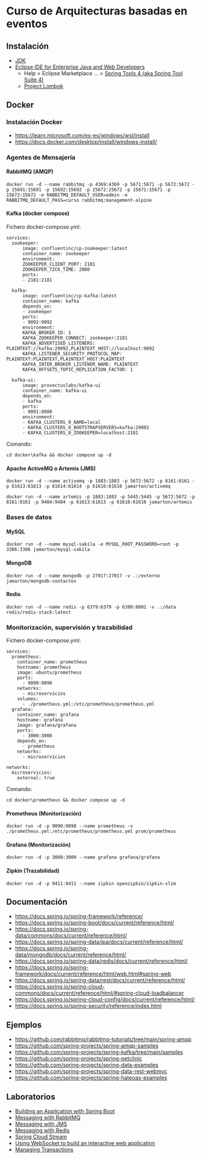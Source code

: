 # Curso de Arquitecturas basadas en eventos

## Instalación

- [JDK](https://www.oracle.com/java/technologies/downloads/)
- [Eclipse IDE for Enterprise Java and Web Developers](https://www.eclipse.org/downloads/download.php?file=/technology/epp/downloads/release/2024-09/R/eclipse-jee-2024-09-R-win32-x86_64.zip)
  - Help > Eclipse Marketplace ... > [Spring Tools 4 (aka Spring Tool Suite 4)](https://marketplace.eclipse.org/content/spring-tools-4-aka-spring-tool-suite-4)
  - [Project Lombok](https://projectlombok.org/downloads/lombok.jar)

## Docker

### Instalación Docker

- <https://learn.microsoft.com/es-es/windows/wsl/install>
- <https://docs.docker.com/desktop/install/windows-install/>

### Agentes de Mensajería

#### RabbitMQ (AMQP)

    docker run -d --name rabbitmq -p 4369:4369 -p 5671:5671 -p 5672:5672 -p 15691:15691 -p 15692:15692 -p 25672:25672 -p 15671:15671 -p 15672:15672 -e RABBITMQ_DEFAULT_USER=admin -e RABBITMQ_DEFAULT_PASS=curso rabbitmq:management-alpine    

#### Kafka (docker compose)

Fichero docker-compose.yml:

    services:
      zookeeper:
          image: confluentinc/cp-zookeeper:latest
          container_name: zookeeper
          environment:
          ZOOKEEPER_CLIENT_PORT: 2181
          ZOOKEEPER_TICK_TIME: 2000
          ports:
          - 2181:2181
      
      kafka:
          image: confluentinc/cp-kafka:latest
          container_name: kafka
          depends_on:
          - zookeeper
          ports:
          - 9092:9092
          environment:
          KAFKA_BROKER_ID: 1
          KAFKA_ZOOKEEPER_CONNECT: zookeeper:2181
          KAFKA_ADVERTISED_LISTENERS: PLAINTEXT://kafka:29092,PLAINTEXT_HOST://localhost:9092
          KAFKA_LISTENER_SECURITY_PROTOCOL_MAP: PLAINTEXT:PLAINTEXT,PLAINTEXT_HOST:PLAINTEXT
          KAFKA_INTER_BROKER_LISTENER_NAME: PLAINTEXT
          KAFKA_OFFSETS_TOPIC_REPLICATION_FACTOR: 1
      
      kafka-ui:
          image: provectuslabs/kafka-ui
          container_name: kafka-ui
          depends_on:
          - kafka
          ports:
          - 9091:8080
          environment:
          - KAFKA_CLUSTERS_0_NAME=local
          - KAFKA_CLUSTERS_0_BOOTSTRAPSERVERS=kafka:29092
          - KAFKA_CLUSTERS_0_ZOOKEEPER=localhost:2181

Comando:

    cd docker\kafka && docker compose up -d

#### Apache ActiveMQ o Artemis (JMS)

    docker run -d --name activemq -p 1883:1883 -p 5672:5672 -p 8161:8161 -p 61613:61613 -p 61614:61614 -p 61616:61616 jamarton/activemq

    docker run -d --name artemis -p 1883:1883 -p 5445:5445 -p 5672:5672 -p 8161:8161 -p 9404:9404 -p 61613:61613 -p 61616:61616 jamarton/artemis

### Bases de datos

#### MySQL

    docker run -d --name mysql-sakila -e MYSQL_ROOT_PASSWORD=root -p 3306:3306 jamarton/mysql-sakila

#### MongoDB

    docker run -d --name mongodb -p 27017:27017 -v .:/externo jamarton/mongodb-contactos

#### Redis

    docker run -d --name redis -p 6379:6379 -p 6380:8001 -v .:/data redis/redis-stack:latest

### Monitorización, supervisión y trazabilidad

Fichero docker-compose.yml:

    services:
      prometheus:
        container_name: prometheus
        hostname: prometheus
        image: ubuntu/prometheus
        ports:
          - 9090:9090
        networks:
          - microservicios
        volumes:
          - ./prometheus.yml:/etc/prometheus/prometheus.yml
      grafana:
        container_name: grafana
        hostname: grafana
        image: grafana/grafana
        ports:
          - 3000:3000
        depends_on:
          - prometheus
        networks:
          - microservicios

    networks:
      microservicios:
        external: true

Comando:

    cd docker\prometheus && docker compose up -d

#### Prometheus (Monitorización)

    docker run -d -p 9090:9090 --name prometheus -v ./prometheus.yml:/etc/prometheus/prometheus.yml prom/prometheus

#### Grafana (Monitorización)

    docker run -d -p 3000:3000 --name grafana grafana/grafana

#### Zipkin (Trazabilidad)

    docker run -d -p 9411:9411 --name zipkin openzipkin/zipkin-slim

## Documentación

- <https://docs.spring.io/spring-framework/reference/>
- <https://docs.spring.io/spring-boot/docs/current/reference/html/>
- <https://docs.spring.io/spring-data/commons/docs/current/reference/html/>
- <https://docs.spring.io/spring-data/jpa/docs/current/reference/html/>
- <https://docs.spring.io/spring-data/mongodb/docs/current/reference/html/>
- <https://docs.spring.io/spring-data/redis/docs/current/reference/html/>
- <https://docs.spring.io/spring-framework/docs/current/reference/html/web.html#spring-web>
- <https://docs.spring.io/spring-data/rest/docs/current/reference/html/>
- <https://docs.spring.io/spring-cloud-commons/docs/current/reference/html/#spring-cloud-loadbalancer>
- <https://docs.spring.io/spring-cloud-config/docs/current/reference/html/>
- <https://docs.spring.io/spring-security/reference/index.html>

## Ejemplos

- <https://github.com/rabbitmq/rabbitmq-tutorials/tree/main/spring-amqp>
- <https://github.com/spring-projects/spring-amqp-samples>
- <https://github.com/spring-projects/spring-kafka/tree/main/samples>
- <https://github.com/spring-projects/spring-petclinic>
- <https://github.com/spring-projects/spring-data-examples>
- <https://github.com/spring-projects/spring-data-rest-webmvc>
- <https://github.com/spring-projects/spring-hateoas-examples>

## Laboratorios

- [Building an Application with Spring Boot](https://spring.io/guides/gs/spring-boot)
- [Messaging with RabbitMQ](https://spring.io/guides/gs/messaging-rabbitmq)
- [Messaging with JMS](https://spring.io/guides/gs/messaging-jms)
- [Messaging with Redis](https://spring.io/guides/gs/messaging-redis)
- [Spring Cloud Stream](https://spring.io/guides/gs/spring-cloud-stream)
- [Using WebSocket to build an interactive web application](https://spring.io/guides/gs/messaging-stomp-websocket)
- [Managing Transactions](https://spring.io/guides/gs/managing-transactions)

